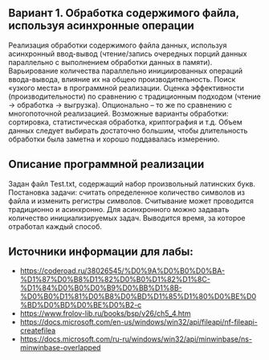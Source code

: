 ## Вариант 1. Обработка содержимого файла, используя асинхронные операции

Реализация обработки содержимого файла данных, используя асинхронный ввод-вывод (чтение/запись очередных порций данных параллельно с выполнением обработки данных в памяти). Варьирование количества параллельно инициированных операций ввода-вывода, влияние их на общею производительность. Поиск «узкого места» в программной реализации. Оценка эффективности (производительности) по сравнению с традиционным подходом (чтение -> обработка -> выгрузка). Опционально – то же по сравнению с многопоточной реализацией. Возможные варианты обработки: сортировка, статистическая обработка, криптография и т.д. Объем данных следует выбирать достаточно большим, чтобы длительность обработки была заметна и хорошо поддавалась измерению.

## Описание программной реализации

Задан файл Test.txt, содержащий набор произвольный латинских букв. Постановка задачи: считать определенное количество символов из файла и изменить регистры символов. Считывание может проводится традиционно и асинхронно. Для асинхронного можно задавать количество инициализируемых задач. Выводится время, за которое отработал каждый способ.

## Источники информации для лабы:

- https://coderoad.ru/38026545/%D0%9A%D0%B0%D0%BA-%D1%87%D0%B8%D1%82%D0%B0%D1%82%D1%8C-%D1%84%D0%B0%D0%B9%D0%BB%D1%8B-%D0%B0%D1%81%D0%B8%D0%BD%D1%85%D1%80%D0%BE%D0%BD%D0%BD%D0%BE%D0%B2-c
- https://www.frolov-lib.ru/books/bsp/v26/ch5_4.htm
- https://docs.microsoft.com/en-us/windows/win32/api/fileapi/nf-fileapi-createfilea
- https://docs.microsoft.com/ru-ru/windows/win32/api/minwinbase/ns-minwinbase-overlapped